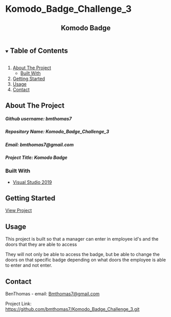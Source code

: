 # Komodo_Badge_Challenge_3


  <h2 align="center">Komodo Badge</h2>



<!-- TABLE OF CONTENTS -->
<details open="open">
  <summary><h2 style="display: inline-block">Table of Contents</h2></summary>
  <ol>
    <li>
      <a href="#about-the-project">About The Project</a>
      <ul>
        <li><a href="#built-with">Built With</a></li>
      </ul>
    </li>
    <li>
      <a href="#getting-started">Getting Started</a>
    </li>
    <li><a href="#usage">Usage</a></li>
    <li><a href="#contact">Contact</a></li>
  </ol>
</details>



<!-- ABOUT THE PROJECT -->
## About The Project

<h5>Github username: bmthomas7</h5>
<h5>Repository Name: Komodo_Badge_Challenge_3</h5>
<h5>Email: bmthomas7@gmail.com</h5>
<h5>Project Title: Komodo Badge</h5>
<h5></h5>

### Built With

* [Visual Studio 2019]()



<!-- GETTING STARTED -->
## Getting Started

<a href="https://github.com/bmthomas7/Komodo_Badge_Challenge_3.git">View Project</a>


<!-- USAGE EXAMPLES -->
## Usage

<p>This project is built so that a manager can enter in employee id's and the doors that they are able to access<p>
<p>They will not only be able to access the badge, but be able to change the doors on that specific badge depending on what
doors the employee is able to enter and not enter.</p>


<!-- CONTACT -->
## Contact

BenThomas - email: Bmthomas7@gmail.com

Project Link: https://github.com/bmthomas7/Komodo_Badge_Challenge_3.git
